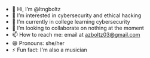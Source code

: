 - 👋 Hi, I’m @ltngboltz
- 👀 I’m interested in cybersecurity and ethical hacking
- 🌱 I’m currently in college learning cybersecurity
- 💞️ I’m looking to collaborate on nothing at the moment
- 📫 How to reach me: email at azboltz03@gmail.com
- 😄 Pronouns: she/her
- ⚡ Fun fact: I'm also a musician

<!---
ltngboltz/ltngboltz is a ✨ special ✨ repository because its `README.md` (this file) appears on your GitHub profile.
You can click the Preview link to take a look at your changes.
--->
